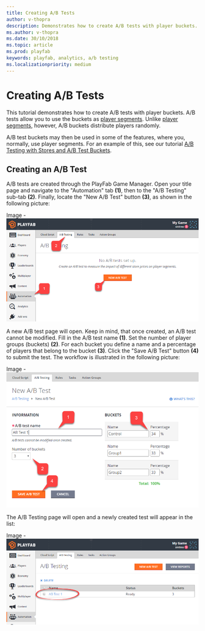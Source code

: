 ```yaml
---
title: Creating A/B Tests
author: v-thopra
description: Demonstrates how to create A/B tests with player buckets.
ms.author: v-thopra
ms.date: 30/10/2018
ms.topic: article
ms.prod: playfab
keywords: playfab, analytics, a/b testing
ms.localizationpriority: medium
---
```


# Creating A/B Tests

This tutorial demonstrates how to create A/B tests with player buckets. A/B tests allow you to use the buckets as [player segments](../segmentation/player-segmentation.md). Unlike [player segments](../segmentation/player-segmentation.md), however, A/B buckets distribute players randomly.

A/B test buckets may then be used in some of the features, where you, normally, use player segments. For an example of this, see our tutorial [A/B Testing with Stores and A/B Test Buckets](ab-testing-with-stores-and-test-buckets.md).

## Creating an A/B Test

A/B tests are created through the PlayFab Game Manager. Open your title page and navigate to the "Automation" tab **(1)**, then to the "A/B Testing" sub-tab **(2)**. Finally, locate the "New A/B Test" button **(3)**, as shown in the following picture:

Image - ![Game Manager - Automation - A/B Testing - Open New A/B Test](media/tutorials/game-manager-automation-ab-testing-open-new-ab-test.png)  

A new A/B test page will open. Keep in mind, that once created, an A/B test cannot be modified. Fill in the A/B test name **(1)**. Set the number of player groups (buckets) **(2)**. For each bucket you define a name and a percentage of players that belong to the bucket **(3)**. Click the "Save A/B Test" button **(4)** to submit the test. The workflow is illustrated in the following picture:

Image - ![Game Manager - Automation - A/B Testing - New A/B Test](media/tutorials/game-manager-automation-ab-testing-new-ab-test.png)  

The A/B Testing page will open and a newly created test will appear in the list:

Image - ![Game Manager - Automation - A/B Testing - List A/B Tests](media/tutorials/game-manager-automation-ab-testing-list-ab-tests.png)  
